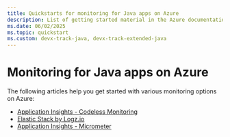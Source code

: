 ```yaml
---
title: Quickstarts for monitoring for Java apps on Azure
description: List of getting started material in the Azure documentation for monitoring for Java apps.
ms.date: 06/02/2025
ms.topic: quickstart
ms.custom: devx-track-java, devx-track-extended-java
---
```


# Monitoring for Java apps on Azure

The following articles help you get started with various monitoring options on Azure:

- [Application Insights - Codeless Monitoring](/azure/azure-monitor/app/java-in-process-agent)
- [Elastic Stack by Logz.io](../fundamentals/java-get-started-with-logzio.md)
- [Application Insights - Micrometer](/azure/azure-monitor/app/micrometer-java)
